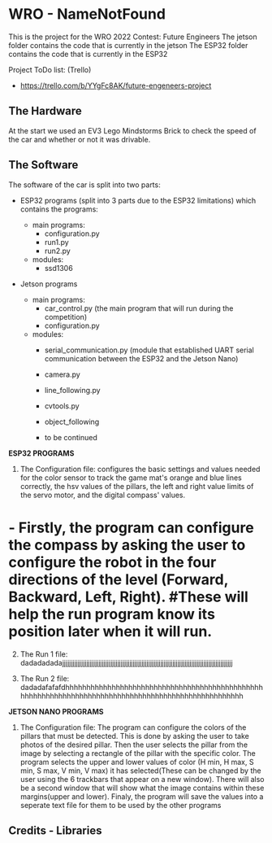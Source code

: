 # WRO - NameNotFound

This is the project for the WRO 2022 Contest: Future Engineers
The jetson folder contains the code that is currently in the jetson
The ESP32 folder contains the code that is currently in the ESP32

Project ToDo list: (Trello)
  - https://trello.com/b/YYgFc8AK/future-engeneers-project

## The Hardware
At the start we used an EV3 Lego Mindstorms Brick to check the speed of the car and whether or not it was drivable.

## The Software
The software of the car is split into two parts:
 - ESP32 programs (split into 3 parts due to the ESP32 limitations) which contains the programs:
   - main programs:
      * configuration.py
      * run1.py
      * run2.py
   - modules:
      * ssd1306
 
 - Jetson programs
   - main programs:
      * car_control.py (the main program that will run during the competition)
      * configuration.py
   - modules:
     * serial_communication.py (module that established UART serial communication between the ESP32 and the Jetson Nano)
     * camera.py
     * line_following.py
     * cvtools.py
     * object_following
     
     * to be continued


**ESP32 PROGRAMS**
1) The Configuration file:
configures the basic settings and values needed for the color sensor to track the game mat's orange and blue lines correctly, the hsv values of the pillars, the left and right value limits of the servo motor, and the digital compass' values.
#   - Firstly, the program can configure the compass by asking the user to configure the robot in the four directions of the level (Forward, Backward, Left, Right). #These will help the run program know its position later when it will run.
   
2) The Run 1 file:
  dadadadadajjjjjjjjjjjjjjjjjjjjjjjjjjjjjjjjjjjjjjjjjjjjjjjjjjjjjjjjjjjjjjjjjjjjjjjjjjjjjjjjjjjjjjjjjjjjjjjjjjj
  
3) The Run 2 file:
  dadadafafafdhhhhhhhhhhhhhhhhhhhhhhhhhhhhhhhhhhhhhhhhhhhhhhhhhhhhhhhhhhhhhhhhhhhhhhhhhhhhhhhhhhhhhhhhhhhhhhhhhhhh
   
 **JETSON NANO PROGRAMS**
 1) The Configuration file:
The program can configure the colors of the pillars that must be detected. This is done by asking the user to take photos of the desired pillar. Then the user selects the pillar from the image by selecting a rectangle of the pillar with the specific color. The program selects the upper and lower values of color (H min, H max, S min, S max, V min, V max) it has selected(These can be changed by the user using the 6 trackbars that appear on a new window). There will also be a second window that will show what the image contains within these margins(upper and lower).
Finaly, the program will save the values into a seperate text file for them to be used by the other programs




## Credits - Libraries
